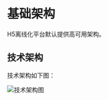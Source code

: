 # 基础架构

H5离线化平台默认提供高可用架构。

## 技术架构

技术架构如下图：

![技术架构图](../../../../../image/MPaas/H5-Offline/1.png)
